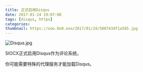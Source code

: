 ```yaml
---
title: 正式启用Disqus
date: 2017-01-24 19:07:08
tags: [disqus, https]
categories:
thumbnail: https://ooo.0o0.ooo/2017/01/24/588743df1a565.jpg
---
```


![Disqus.jpg](https://ooo.0o0.ooo/2017/01/24/588743df1a565.jpg)

SIOCX正式启用Disqus作为评论系统，

你可能需要特殊的代理服务才能加载Disqus。
